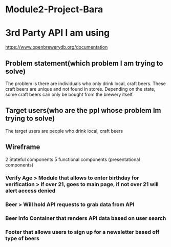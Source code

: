 # Module2-Project-Bara

# 3rd Party API I am using
https://www.openbrewerydb.org/documentation


## Problem statement(which problem I am trying to solve)
The problem is there are individuals who only drink local, craft beers. These craft beers are unique and not found in stores. Depending on the state, some craft beers can only be bought from the brewery itself.

## Target users(who are the ppl whose problem Im trying to solve)
The target users are people who drink local, craft beers

## Wireframe

2 Stateful components 5 functional components (presentational components)

### Verify Age > Module that allows to enter birthday for verification > If over 21, goes to main page, if not over 21 will alert access denied
 
### Beer > Will hold API requests to grab data from API

### Beer Info Container that renders API data based on user search

### Footer that allows users to sign up for a newsletter based off type of beers

